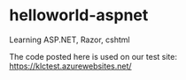 # helloworld-aspnet
Learning ASP.NET, Razor, cshtml

The code posted here is used on our test site: https://klctest.azurewebsites.net/
